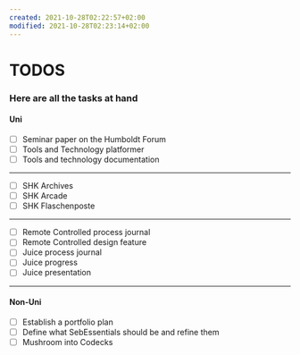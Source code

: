 ```yaml
---
created: 2021-10-28T02:22:57+02:00
modified: 2021-10-28T02:23:14+02:00
---
```


# TODOS

### Here are all the tasks at hand


#### Uni
- [ ] Seminar paper on the Humboldt Forum
- [ ] Tools and Technology platformer
- [ ] Tools and technology documentation
___
- [ ] SHK Archives
- [ ] SHK Arcade
- [ ] SHK Flaschenposte
___
- [ ] Remote Controlled process journal
- [ ] Remote Controlled design feature
- [ ] Juice process journal
- [ ] Juice progress
- [ ] Juice presentation
___
#### Non-Uni
- [ ] Establish a portfolio plan
- [ ] Define what SebEssentials should be and refine them
- [ ] Mushroom into Codecks